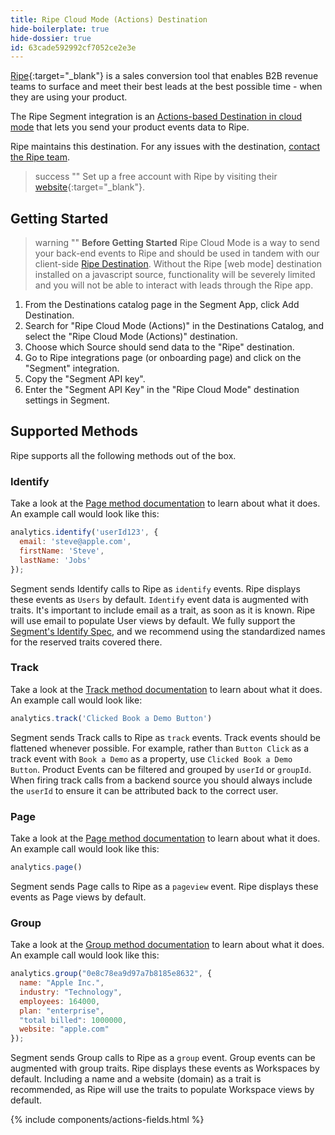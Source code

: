 ```yaml
---
title: Ripe Cloud Mode (Actions) Destination
hide-boilerplate: true
hide-dossier: true
id: 63cade592992cf7052ce2e3e
---
```


[Ripe](https://www.getripe.com/){:target="_blank"} is a sales conversion tool that enables B2B revenue teams to surface and meet their best leads at the best possible time - when they are using your product.

The Ripe Segment integration is an [Actions-based Destination in cloud mode](https://segment.com/docs/connections/destinations/#connection-modes) that lets you send your product events data to Ripe.

Ripe maintains this destination. For any issues with the destination, [contact the Ripe team](mailto:support@getripe.com).

> success ""
> Set up a free account with Ripe by visiting their [website](https://www.getripe.com/){:target="_blank"}.

## Getting Started

> warning ""
> **Before Getting Started**
> Ripe Cloud Mode is a way to send your back-end events to Ripe and should be used in tandem with our client-side [Ripe Destination](https://segment.com/docs/connections/destinations/catalog/actions-ripe-web/). Without the Ripe [web mode] destination installed on a javascript source, functionality will be severely limited and you will not be able to interact with leads through the Ripe app.

1. From the Destinations catalog page in the Segment App, click Add Destination.
2. Search for "Ripe Cloud Mode (Actions)" in the Destinations Catalog, and select the "Ripe Cloud Mode (Actions)" destination.
3. Choose which Source should send data to the "Ripe" destination.
4. Go to Ripe integrations page (or onboarding page) and click on the "Segment" integration.
5. Copy the "Segment API key".
6. Enter the "Segment API Key" in the "Ripe Cloud Mode" destination settings in Segment.

## Supported Methods

Ripe supports all the following methods out of the box.


### Identify

Take a look at the [Page method documentation](/docs/connections/spec/page/) to learn about what it does. An example call would look like this:

```js
analytics.identify('userId123', {
  email: 'steve@apple.com',
  firstName: 'Steve',
  lastName: 'Jobs'
});
```

Segment sends Identify calls to Ripe as `identify` events. Ripe displays these events as `Users` by default. `Identify` event data is augmented with traits. It's important to include email as a trait, as soon as it is known. Ripe will use email to populate User views by default. We fully support the [Segment's Identify Spec](https://segment.com/docs/connections/spec/identify/#traits), and we recommend using the standardized names for the reserved traits covered there.


### Track

Take a look at the [Track method documentation](https://segment.com/docs/connections/spec/track/) to learn about what it does. An example call would look like:

```js
analytics.track('Clicked Book a Demo Button')
```

Segment sends Track calls to Ripe as `track` events. Track events should be flattened whenever possible. For example, rather than `Button Click` as a track event with `Book a Demo` as a property, use `Clicked Book a Demo Button`. Product Events can be filtered and grouped by `userId` or `groupId`. When firing track calls from a backend source you should always include the `userId` to ensure it can be attributed back to the correct user.


### Page

Take a look at the [Page method documentation](https://segment.com/docs/connections/spec/page/) to learn about what it does. An example call would look like this:

```js
analytics.page()
```

Segment sends Page calls to Ripe as a `pageview` event. Ripe displays these events as Page views by default.


### Group

Take a look at the [Group method documentation](https://segment.com/docs/connections/spec/group/) to learn about what it does. An example call would look like this:

```js
analytics.group("0e8c78ea9d97a7b8185e8632", {
  name: "Apple Inc.",
  industry: "Technology",
  employees: 164000,
  plan: "enterprise",
  "total billed": 1000000,
  website: "apple.com"
});
```

Segment sends Group calls to Ripe as a `group` event. Group events can be augmented with group traits. Ripe displays these events as Workspaces by default. Including a name and a website (domain) as a trait is recommended, as Ripe will use the traits to populate Workspace views by default.

{% include components/actions-fields.html %}